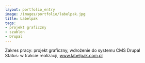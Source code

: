 ```yaml
---
layout: portfolio_entry
image: /images/portfolio/labelpak.jpg
title: Labelpak
tags:
- projekt graficzny
- szablon
- Drupal
---
```

Zakres pracy: projekt graficzny, wdrożenie do systemu CMS Drupal <br />
Status: w trakcie realizacji, <a href="http://www.labelpak.com.pl">www.labelpak.com.pl</a>